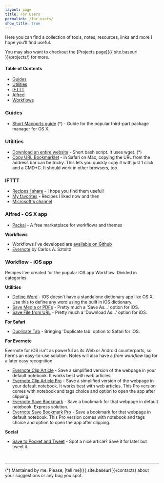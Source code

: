 ```yaml
---
layout: page
title: For Users
permalink: /for-users/
show_title: true
---
```


Here you can find a collection of tools, notes, resources, links and more I hope you'll find useful.

You may also want to checkout the [Projects page]({{ site.baseurl }}/projects/) for more.

#### Table of Contents

- [Guides](#guides)
- [Utilities](#utilities)
- [IFTTT](#ifttt)
- [Alfred](#alfred---os-x-app)
- [Workflows](#workflow---ios-app)

### Guides

- [Short Macports guide](https://www.evernote.com/l/AENoTAGBFR5Es5YT7y-wdlkXitg40gvEQD8) (*) - Guide for the popular third-part package manager for OS X.

### Utilities

- [Download an entire website](https://gist.github.com/pirafrank/181360a3754abe79a5c8) - Short bash script. It uses wget. (*)
- [Copy URL Bookmarklet](https://gist.github.com/pirafrank/5a4f6f56f3cf931ddf6b) - in Safari on Mac, copying the URL from the address bar can be tricky. This lets you quickly copy it with just 1 click and a CMD+C. It should work in other browsers, too.

### IFTTT

- [Recipes I share](https://ifttt.com/myrecipes/shared) - I hope you find them useful!
- [My favorites](https://ifttt.com/p/pirafrank/favorites) - Recipes I liked now and then
- [Microsoft's channel](https://ifttt.com/p/microsoft/shared)

### Alfred - OS X app

- [Packal](http://www.packal.org) - A free marketplace for workflows and themes

**Workflows**

- Workflows I've developed are [available on Github](https://github.com/pirafrank/alfred_workflows)
- [Evernote](http://www.alfredforum.com/topic/840-evernote-791-search-create-append-text-preview-reminders-and-more-all-within-alfred) by Carlos A. Sztoltz

### Workflow - iOS app

Recipes I've created for the popular iOS app Workflow. Divided in categories.

**Utilities**

- [Define Word](https://workflow.is/workflows/73248a1812004bfbaa122a0c83171764) - iOS doesn't have a standalone dictionary app like OS X. Use this to define any word using the built in iOS dictionary.
- [Save Media or PDFs](https://workflow.is/workflows/77c911cb3069427daa998d7d46ab74c2) - Pretty much a 'Save As...' option for iOS.
- [Save File from URL](https://workflow.is/workflows/178df20da74240d4961e924202257573) - Pretty much a 'Download As...' option for iOS.

**For Safari**

- [Duplicate Tab](https://workflow.is/workflows/62dd17d0c9614d70b9b653c1eaf7f55c) - Bringing 'Duplicate tab' option to Safari for iOS.

**For Evernote**

Evernote for iOS isn't as powerful as its Web or Android counterparts, so here's an easy-to-use solution. Notes will also have a *from workflow* tag for a later easy recognition.

- [Evernote Clip Article](https://workflow.is/workflows/a8fca839b66b4fcf84f771c74d4d8875) - Save a simplified version of the webpage in your default notebook. It works best with web articles.
- [Evernote Clip Article Pro](https://workflow.is/workflows/f0a2743904c04434a99e3b51b6c917d7) - Save a simplified version of the webpage in your default notebook. It works best with web articles. This Pro version comes with notebook and tags choice and option to open the app after clipping.
- [Evernote Save Bookmark](https://workflow.is/workflows/c373a2047f3c4ce9874cf8325fa6cdcf) - Save a bookmark for that webpage in default notebook. Express solution.
- [Evernote Save Bookmark Pro](https://workflow.is/workflows/b9ed8af01f2d4f9bb089cd968fd4bea9) - Save a bookmark for that webpage in default notebook. This Pro version comes with notebook and tags choice and option to open the app after clipping.

**Social**

- [Save to Pocket and Tweet](https://workflow.is/workflows/3e508f3afda446eabfd92a4c535f94b4) - Spot a nice article? Save it for later but tweet it.

<br>

---

(*) Mantained by me. Please, [tell me]({{ site.baseurl }}/contacts) about your suggestions or any bug you spot.
